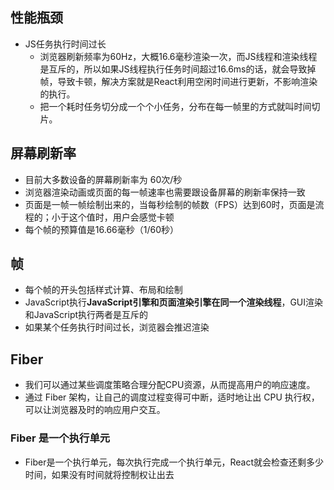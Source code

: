 ## 性能瓶颈

- JS任务执行时间过长
  - 浏览器刷新频率为60Hz，大概16.6毫秒渲染一次，而JS线程和渲染线程是互斥的，所以如果JS线程执行任务时间超过16.6ms的话，就会导致掉帧，导致卡顿，解决方案就是React利用空闲时间进行更新，不影响渲染的执行。
  - 把一个耗时任务切分成一个个小任务，分布在每一帧里的方式就叫时间切片。



## 屏幕刷新率

- 目前大多数设备的屏幕刷新率为 60次/秒
- 浏览器渲染动画或页面的每一帧速率也需要跟设备屏幕的刷新率保持一致
- 页面是一帧一帧绘制出来的，当每秒绘制的帧数（FPS）达到60时，页面是流程的；小于这个值时，用户会感觉卡顿
- 每个帧的预算值是16.66毫秒（1/60秒）



## 帧

- 每个帧的开头包括样式计算、布局和绘制
- JavaScript执行**JavaScript引擎和页面渲染引擎在同一个渲染线程**，GUI渲染和JavaScript执行两者是互斥的
- 如果某个任务执行时间过长，浏览器会推迟渲染



## Fiber

- 我们可以通过某些调度策略合理分配CPU资源，从而提高用户的响应速度。
- 通过 Fiber 架构，让自己的调度过程变得可中断，适时地让出 CPU 执行权，可以让浏览器及时的响应用户交互。



### Fiber 是一个执行单元

- Fiber是一个执行单元，每次执行完成一个执行单元，React就会检查还剩多少时间，如果没有时间就将控制权让出去

































